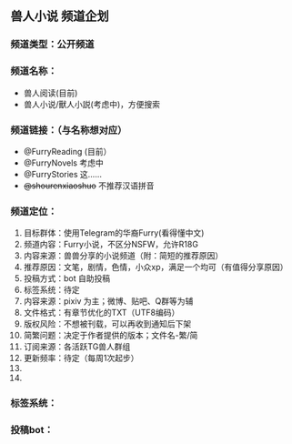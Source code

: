 ## 兽人小说 频道企划

### 频道类型：公开频道  
### 频道名称：
- 兽人阅读(目前)  
- 兽人小说/獸人小説(考虑中)，方便搜索

### 频道链接：（与名称想对应）
- @FurryReading (目前）  
- @FurryNovels 考虑中
- @FurryStories 这……
- ~~@shourenxiaoshuo~~ 不推荐汉语拼音

### 频道定位：  
1. 目标群体：使用Telegram的华裔Furry(看得懂中文) 
1. 频道内容：Furry小说，不区分NSFW，允许R18G  
1. 内容来源：兽兽分享的小说频道（附：简短的推荐原因）   
1. 推荐原因：文笔，剧情，色情，小众xp，满足一个均可（有值得分享原因）
1. 投稿方式：bot 自助投稿
1. 标签系统：待定
1. 内容来源：pixiv 为主；微博、贴吧、Q群等为辅  
1. 文件格式：有章节优化的TXT（UTF8编码）
1. 版权风险：不想被刊载，可以再收到通知后下架
1. 简繁问题：决定于作者提供的版本；文件名-繁/简
1. 订阅来源：各活跃TG兽人群组
1. 更新频率：待定（每周1次起步）
1. 
1. 

### 标签系统：

### 投稿bot：
